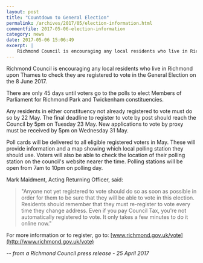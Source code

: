 ```yaml
---
layout: post
title: "Countdown to General Election"
permalink: /archives/2017/05/election-information.html
commentfile: 2017-05-06-election-information
category: news
date: 2017-05-06 15:06:49
excerpt: |
    Richmond Council is encouraging any local residents who live in Richmond upon Thames to check they are registered to vote in the General Election on the 8 June 2017.    
---
```


Richmond Council is encouraging any local residents who live in Richmond upon Thames to check they are registered to vote in the General Election on the 8 June 2017.

There are only 45 days until voters go to the polls to elect Members of Parliament for Richmond Park and Twickenham constituencies.

Any residents in either constituency not already registered to vote must do so by 22 May. The final deadline to register to vote by post should reach the Council by 5pm on Tuesday 23 May. New applications to vote by proxy must be received by 5pm on Wednesday 31 May.

Poll cards will be delivered to all eligible registered voters in May.  These will provide information and a map showing which local polling station they should use. Voters will also be able to check the location of their polling station on the council's website nearer the time.  Polling stations will be open from 7am to 10pm on polling day.

Mark Maidment, Acting Returning Officer, said:


> "Anyone not yet registered to vote should do so as soon as possible in order for them to be sure that they will be able to vote in this election. Residents should remember that they must re-register to vote every time they change address. Even if you pay Council Tax, you're not automatically registered to vote.  It only takes a few minutes to do it online now."


For more information or to register, go to: [www.richmond.gov.uk/vote](http://www.richmond.gov.uk/vote)

<cite>-- from a Richmond Council press release - 25 April 2017</cite>
